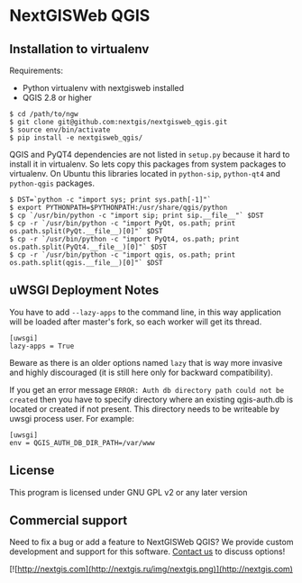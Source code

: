 NextGISWeb QGIS
===============

Installation to virtualenv
--------------------------

Requirements:

* Python virtualenv with nextgisweb installed
* QGIS 2.8 or higher

```
$ cd /path/to/ngw
$ git clone git@github.com:nextgis/nextgisweb_qgis.git
$ source env/bin/activate
$ pip install -e nextgisweb_qgis/
```

QGIS and PyQT4 dependencies are not listed in `setup.py` because it hard to install it in virtualenv. So lets copy this packages from system packages to virtualenv. On Ubuntu this libraries located in `python-sip`, `python-qt4` and `python-qgis` packages.

```
$ DST=`python -c "import sys; print sys.path[-1]"`
$ export PYTHONPATH=$PYTHONPATH:/usr/share/qgis/python
$ cp `/usr/bin/python -c "import sip; print sip.__file__"` $DST
$ cp -r `/usr/bin/python -c "import PyQt, os.path; print os.path.split(PyQt.__file__)[0]"` $DST
$ cp -r `/usr/bin/python -c "import PyQt4, os.path; print os.path.split(PyQt4.__file__)[0]"` $DST
$ cp -r `/usr/bin/python -c "import qgis, os.path; print os.path.split(qgis.__file__)[0]"` $DST
```

uWSGI Deployment Notes
----------------------

You have to add `--lazy-apps` to the command line, in this way application will be loaded after master's fork, so each worker will get its thread.

```
[uwsgi]
lazy-apps = True
```

Beware as there is an older options named `lazy` that is way more invasive and highly discouraged (it is still here only for backward compatibility).

If you get an error message `ERROR: Auth db directory path could not be created` then you have to specify directory where an existing qgis-auth.db is located or created if not present.
This directory needs to be writeable by uwsgi process user. For example:

```
[uwsgi]
env = QGIS_AUTH_DB_DIR_PATH=/var/www
```

License
-------------
This program is licensed under GNU GPL v2 or any later version

Commercial support
----------
Need to fix a bug or add a feature to NextGISWeb QGIS? We provide custom development and support for this software. [Contact us](http://nextgis.ru/en/contact/) to discuss options!

[![http://nextgis.com](http://nextgis.ru/img/nextgis.png)](http://nextgis.com)
